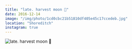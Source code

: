 ```yaml
---
title: "late. harvest moon 🌝"
date: 2016-12-14
image: "/img/photo/1cd0cbc21b51810df405e45c17ccedeb.jpg"
location: "Shoreditch"
instagram: true
---
```


![late. harvest moon 🌝](/img/photo/1cd0cbc21b51810df405e45c17ccedeb.jpg)
